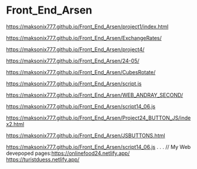# Front_End_Arsen
https://maksonix777.github.io/Front_End_Arsen/project1/index.html

https://maksonix777.github.io/Front_End_Arsen/ExchangeRates/

https://maksonix777.github.io/Front_End_Arsen/project4/


https://maksonix777.github.io/Front_End_Arsen/24-05/

https://maksonix777.github.io/Front_End_Arsen/CubesRotate/

https://maksonix777.github.io/Front_End_Arsen/script.js

https://maksonix777.github.io/Front_End_Arsen/WEB_ANDRAY_SECOND/

https://maksonix777.github.io/Front_End_Arsen/script14_06.js



https://maksonix777.github.io/Front_End_Arsen/Project24_BUTTON_JS/index2.html


https://maksonix777.github.io/Front_End_Arsen/JSBUTTONS.html

https://maksonix777.github.io/Front_End_Arsen/script14_06.js
.
.
.
// My Web devepoped pages:https://onlinefood24.netlify.app/
https://turistduess.netlify.app/

